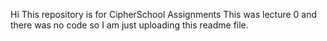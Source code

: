 Hi
This repository is for CipherSchool Assignments
This was lecture 0 and there was no code so I am just uploading this readme file.
